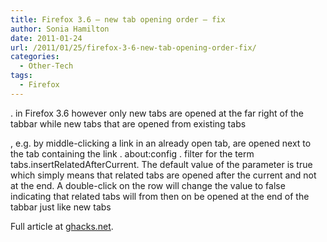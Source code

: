 ```yaml
---
title: Firefox 3.6 – new tab opening order – fix
author: Sonia Hamilton
date: 2011-01-24
url: /2011/01/25/firefox-3-6-new-tab-opening-order-fix/
categories:
  - Other-Tech
tags:
  - Firefox
---
```

. in Firefox 3.6 however only new tabs are opened at the far right of the tabbar while new tabs that are opened from existing tabs

<!--more-->

, e.g. by middle-clicking a link in an already open tab, are opened next to the tab containing the link . about:config . filter for the term tabs.insertRelatedAfterCurrent. The default value of the parameter is true which simply means that related tabs are opened after the current and not at the end. A double-click on the row will change the value to false indicating that related tabs will from then on be opened at the end of the tabbar just like new tabs

Full article at [ghacks.net][1].

 [1]: http://www.ghacks.net/2010/01/24/open-tabs-at-the-right-firefox/
